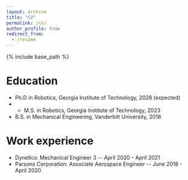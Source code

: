 ```yaml
---
layout: archive
title: "CV"
permalink: /cv/
author_profile: true
redirect_from:
  - /resume
---
```


{% include base_path %}

Education
======
* Ph.D in Robotics, Georgia Institute of Technology, 2028 (expected)
* * M.S. in Robotics, Georgia Institute of Technology, 2023
* B.S. in Mechanical Engineering, Vanderbilt University, 2018


Work experience
======
* Dynetics: Mechanical Engineer 3 -- April 2020 - April 2021
* Parsons Corporation: Associate Aerospace Engineer -- June 2018 - April 2020
  

